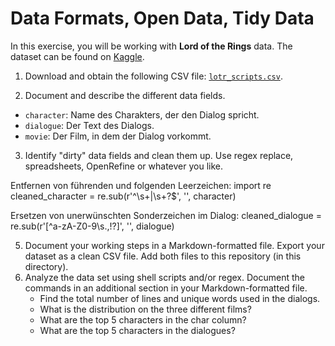 # Data Formats, Open Data, Tidy Data

In this exercise, you will be working with **Lord of the Rings** data. The dataset can be found on [Kaggle](https://www.kaggle.com/paultimothymooney/lord-of-the-rings-data). 

1. Download and obtain the following CSV file: [`lotr_scripts.csv`](https://www.kaggle.com/datasets/paultimothymooney/lord-of-the-rings-data?select=lotr_scripts.csv).

2. Document and describe the different data fields.
- `character`: Name des Charakters, der den Dialog spricht.
- `dialogue`: Der Text des Dialogs.
- `movie`: Der Film, in dem der Dialog vorkommt.


3. Identify "dirty" data fields and clean them up. Use regex replace, spreadsheets, OpenRefine or whatever you like.

Entfernen von führenden und folgenden Leerzeichen:
import re
cleaned_character = re.sub(r'^\s+|\s+?$', '', character)

Ersetzen von unerwünschten Sonderzeichen im Dialog:
cleaned_dialogue = re.sub(r'[^a-zA-Z0-9\s.,!?]', '', dialogue)


5. Document your working steps in a Markdown-formatted file. Export your dataset as a clean CSV file. Add both files to this repository (in this directory). 
6. Analyze the data set using shell scripts and/or regex. Document the commands in an additional section in your Markdown-formatted file. 
    * Find the total number of lines and unique words used in the dialogs. 
    * What is the distribution on the three different films? 
    * What are the top 5 characters in the char column?
    * What are the top 5 characters in the dialogues?





